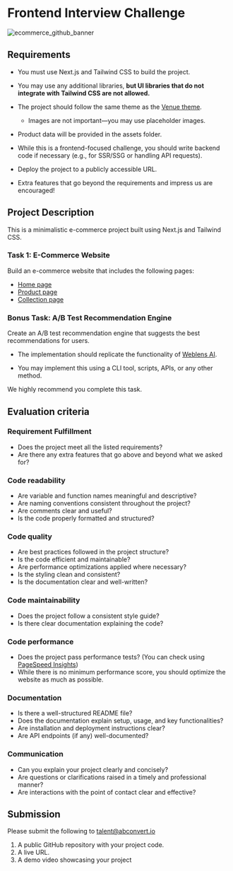 # Frontend Interview Challenge
![ecommerce_github_banner](https://github.com/user-attachments/assets/3018c781-0969-45a1-b8bb-3f638aa4260d)

## Requirements

- You must use Next.js and Tailwind CSS to build the project.

- You may use any additional libraries, **but UI libraries that do not integrate with Tailwind CSS are not allowed.**

- The project should follow the same theme as the [Venue theme](https://venue-theme-morning.myshopify.com/).

  - Images are not important—you may use placeholder images.

- Product data will be provided in the assets folder.

- While this is a frontend-focused challenge, you should write backend code if necessary (e.g., for SSR/SSG or handling API requests).

- Deploy the project to a publicly accessible URL.

- Extra features that go beyond the requirements and impress us are encouraged!

## Project Description

This is a minimalistic e-commerce project built using Next.js and Tailwind CSS.

### Task 1: E-Commerce Website

Build an e-commerce website that includes the following pages:

- [Home page](https://venue-theme-morning.myshopify.com/)
- [Product page](https://venue-theme-morning.myshopify.com/collections/accessories/products/copy-of-drift-hat)
- [Collection page](https://venue-theme-morning.myshopify.com/collections/accessories)

### Bonus Task: A/B Test Recommendation Engine

Create an A/B test recommendation engine that suggests the best recommendations for users.

- The implementation should replicate the functionality of [Weblens AI](https://weblens.ai/).

- You may implement this using a CLI tool, scripts, APIs, or any other method.

We highly recommend you complete this task. 

## Evaluation criteria

### Requirement Fulfillment

- Does the project meet all the listed requirements?
- Are there any extra features that go above and beyond what we asked for?

### Code readability

- Are variable and function names meaningful and descriptive?
- Are naming conventions consistent throughout the project?
- Are comments clear and useful?
- Is the code properly formatted and structured?

### Code quality

- Are best practices followed in the project structure?
- Is the code efficient and maintainable?
- Are performance optimizations applied where necessary?
- Is the styling clean and consistent?
- Is the documentation clear and well-written?

### Code maintainability

- Does the project follow a consistent style guide?
- Is there clear documentation explaining the code?

### Code performance

- Does the project pass performance tests? (You can check using [PageSpeed Insights](https://pagespeed.web.dev/))
- While there is no minimum performance score, you should optimize the website as much as possible.

### Documentation

- Is there a well-structured README file?
- Does the documentation explain setup, usage, and key functionalities?
- Are installation and deployment instructions clear?
- Are API endpoints (if any) well-documented?

### Communication

- Can you explain your project clearly and concisely?
- Are questions or clarifications raised in a timely and professional manner?
- Are interactions with the point of contact clear and effective?
  
## Submission

Please submit the following to talent@abconvert.io

1. A public GitHub repository with your project code.
2. A live URL.
3. A demo video showcasing your project
